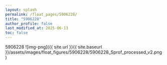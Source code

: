 ```yaml
---
layout: splash
permalink: /float_pages/5906228/
title: "5906228"
author_profile: false
last_modified_at: 2025-06-13
toc: false
---
```

 
5906228
![img-png]({{ site.url }}{{ site.baseurl }}/assets/images/float_figures/5906228/5906228_Sprof_processed_v2.png)